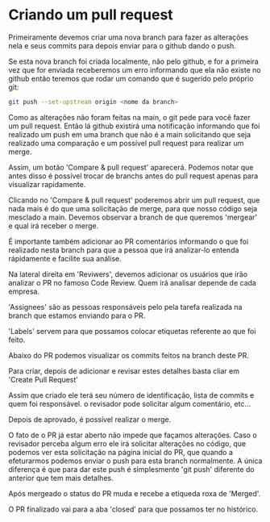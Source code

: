 # Criando um pull request

Primeiramente devemos criar uma nova branch para fazer as alterações nela e seus commits para depois enviar para o github dando o push.

Se esta nova branch foi criada localmente, não pelo github, e for a primeira vez que for enviada receberemos um erro informando que ela não existe no github então teremos que rodar um comando que é sugerido pelo próprio git:

```sh
git push --set-upstream origin <nome da branch>
```

Como as alterações não foram feitas na main, o git pede para você fazer um pull request. Então lá github existirá uma notificação informando que foi realizado um push em uma branch que não é a main solicitando que seja realizado uma comparação e um possível pull request para realizar um merge.

Assim, um botão 'Compare & pull request' aparecerá.
Podemos notar que antes disso é possível trocar de branchs antes do pull request apenas para visualizar rapidamente.

Clicando no 'Compare & pull request' poderemos abrir um pull request, que nada mais é do que uma solicitação de merge, para que nosso código seja mesclado a main.
Devemos observar a branch de que queremos 'mergear' e qual irá receber o merge.

É importante também adicionar ao PR comentários informando o que foi realizado nesta branch para que a pessoa que irá analizar-lo entenda rápidamente e facilite sua análise.

Na lateral direita em 'Reviwers', devemos adicionar os usuários que irão analizar o PR no famoso Code Review. Quem irá analisar depende de cada empresa.

'Assignees' são as pessoas responsáveis pelo pela tarefa realizada na branch que estamos enviando para o PR.

'Labels' servem para que possamos colocar etiquetas referente ao que foi feito.

Abaixo do PR podemos visualizar os commits feitos na branch deste PR.

Para criar, depois de adicionar e revisar estes detalhes basta cliar em 'Create Pull Request'

Assim que criado ele terá seu número de identificação, lista de commits e quem foi responsável. o revisador pode solicitar algum comentário, etc... 

Depois de aprovado, é possível realizar o merge.

O fato de o PR já estar aberto não impede que façamos alterações. Caso o revisador perceba algum erro ele irá solicitar alterações no código, que podemos ver esta solicitação na página inicial do PR, que quando a efeturarmos podemos enviar o push para esta branch normalmente. A única diferença é que para dar este push é simplesmente 'git push' diferente do anterior que tem mais detalhes.

Após mergeado o status do PR muda e recebe a etiqueda roxa de 'Merged'.

O PR finalizado vai para a aba 'closed' para que possamos ter no histórico.
